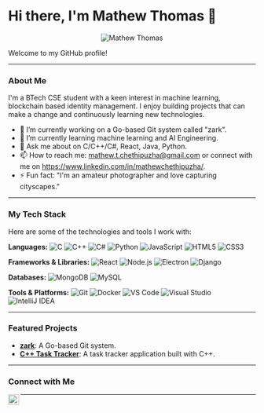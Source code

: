 # Hi there, I'm Mathew Thomas 👋

<p align="center">
  <img src="https://github.com/user-attachments/assets/a54e7af4-1eae-4808-adce-304840b280f3" alt="Mathew Thomas"/>
</p>

Welcome to my GitHub profile!

---

### About Me

I'm a BTech CSE student with a keen interest in machine learning, blockchain based identity management. I enjoy building projects that can make a change and continuously learning new technologies.

-   🔭 I’m currently working on a Go-based Git system called "zark".
-   🌱 I’m currently learning machine learning and AI Engineering.
-   💬 Ask me about on C/C++/C#, React, Java, Python.
-   📫 How to reach me: mathew.t.chethipuzha@gmail.com or connect with me on https://www.linkedin.com/in/mathewchethipuzha/.
-   ⚡ Fun fact: "I'm an amateur photographer and love capturing cityscapes."

---

### My Tech Stack

Here are some of the technologies and tools I work with:

**Languages:**
![C](https://img.shields.io/badge/C-A8B9CC?style=for-the-badge&logo=c&logoColor=white)
![C++](https://img.shields.io/badge/C%2B%2B-00599C?style=for-the-badge&logo=c%2B%2B&logoColor=white)
![C#](https://img.shields.io/badge/C%23-239120?style=for-the-badge&logo=c-sharp&logoColor=white)
![Python](https://img.shields.io/badge/Python-3776AB?style=for-the-badge&logo=python&logoColor=white)
![JavaScript](https://img.shields.io/badge/JavaScript-F7DF1E?style=for-the-badge&logo=javascript&logoColor=black)
![HTML5](https://img.shields.io/badge/HTML5-E34F26?style=for-the-badge&logo=html5&logoColor=white)
![CSS3](https://img.shields.io/badge/CSS3-1572B6?style=for-the-badge&logo=css3&logoColor=white)

**Frameworks & Libraries:**
![React](https://img.shields.io/badge/React-61DAFB?style=for-the-badge&logo=react&logoColor=black)
![Node.js](https://img.shields.io/badge/Node.js-339933?style=for-the-badge&logo=node.js&logoColor=white)
![Electron](https://img.shields.io/badge/Electron-47848F?style=for-the-badge&logo=electron&logoColor=white)
![Django](https://img.shields.io/badge/Django-092E20?style=for-the-badge&logo=django&logoColor=white)

**Databases:**
![MongoDB](https://img.shields.io/badge/MongoDB-47A248?style=for-the-badge&logo=mongodb&logoColor=white)
![MySQL](https://img.shields.io/badge/MySQL-4479A1?style=for-the-badge&logo=mysql&logoColor=white)

**Tools & Platforms:**
![Git](https://img.shields.io/badge/Git-F05032?style=for-the-badge&logo=git&logoColor=white)
![Docker](https://img.shields.io/badge/Docker-2496ED?style=for-the-badge&logo=docker&logoColor=white)
![VS Code](https://img.shields.io/badge/VS%20Code-007ACC?style=for-the-badge&logo=visual-studio-code&logoColor=white)
![Visual Studio](https://img.shields.io/badge/Visual%20Studio-5C2D91?style=for-the-badge&logo=visual-studio&logoColor=white)
![IntelliJ IDEA](https://img.shields.io/badge/IntelliJ%20IDEA-000000?style=for-the-badge&logo=intellij-idea&logoColor=white)

---

### Featured Projects

-   **[zark](https://github.com/M-Chethipuzha/Zark)**: A Go-based Git system.
-   **[C++ Task Tracker](https://github.com/M-Chethipuzha/Task-Tracker)**: A task tracker application built with C++.

---


### Connect with Me

[<img align="left" alt="LinkedIn" width="22px" src="https://cdn.jsdelivr.net/npm/simple-icons@v3/icons/linkedin.svg" />](https://www.linkedin.com/in/mathewchethipuzha/)

---
